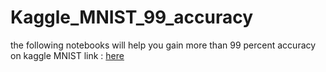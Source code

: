# Kaggle_MNIST_99_accuracy
the following notebooks will help you gain more than 99 percent accuracy on kaggle MNIST link : [here](https://www.kaggle.com/c/digit-recognizer)
